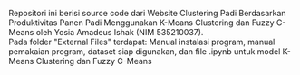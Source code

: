 Repositori ini berisi source code dari Website Clustering Padi Berdasarkan Produktivitas Panen Padi Menggunakan K-Means Clustering dan Fuzzy C-Means oleh Yosia Amadeus Ishak (NIM 535210037). <br>
Pada folder "External Files" terdapat: Manual instalasi program, manual pemakaian program, dataset siap digunakan, dan file .ipynb untuk model K-Means Clustering dan Fuzzy C-Means

